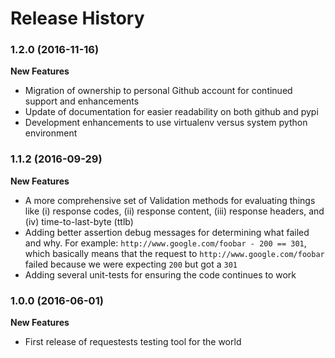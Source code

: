 Release History
===============


### 1.2.0 (2016-11-16)

**New Features**

- Migration of ownership to personal Github account for continued support and enhancements
- Update of documentation for easier readability on both github and pypi
- Development enhancements to use virtualenv versus system python environment

### 1.1.2 (2016-09-29)

**New Features**

- A more comprehensive set of Validation methods for evaluating things like (i) response codes, (ii) response content, (iii) response headers, and (iv) time-to-last-byte (ttlb)
- Adding better assertion debug messages for determining what failed and why. For example: `http://www.google.com/foobar - 200 == 301`, which basically means that the request to `http://www.google.com/foobar` failed because we were expecting `200` but got a `301`
- Adding several unit-tests for ensuring the code continues to work

### 1.0.0 (2016-06-01)

**New Features**

- First release of requestests testing tool for the world